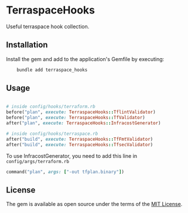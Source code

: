 # TerraspaceHooks

Useful terraspace hook collection.

## Installation

Install the gem and add to the application's Gemfile by executing:

```bash
    bundle add terraspace_hooks
```

## Usage

```ruby

# inside config/hooks/terraform.rb
before("plan", execute: TerraspaceHooks::TflintValidator)
before("plan", execute: TerraspaceHooks::TfValidator)
after("plan", execute: TerraspaceHooks::InfracostGenerator)

# inside config/hooks/terraspace.rb
after("build", execute: TerraspaceHooks::TfFmtValidator)
after("build", execute: TerraspaceHooks::TfsecValidator)
```

To use InfracostGenerator, you need to add this line in
`config/args/terraform.rb`

```ruby
command("plan", args: ["-out tfplan.binary"])
```

## License

The gem is available as open source under the terms of the [MIT License](https://opensource.org/licenses/MIT).
